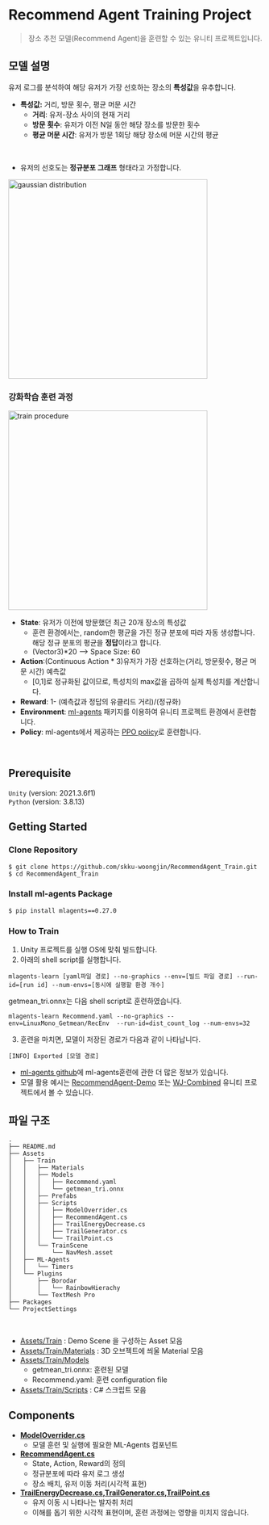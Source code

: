 # Recommend Agent Training Project

> 장소 추천 모델(Recommend Agent)을 훈련할 수 있는 유니티 프로젝트입니다. <br/>

## 모델 설명
유저 로그를 분석하여 해당 유저가 가장 선호하는 장소의 **특성값**을 유추합니다.
- **특성값:** 거리, 방문 횟수, 평균 머문 시간 
  - **거리**: 유저-장소 사이의 현재 거리
  - **방문 횟수**: 유저가 이전 N일 동안 해당 장소를 방문한 횟수 
  - **평균 머문 시간**: 유저가 방문 1회당 해당 장소에 머문 시간의 평균
<br/>

- 유저의 선호도는 **정규분포 그래프** 형태라고 가정합니다. 

<img width="395" alt="gaussian distribution" src="https://user-images.githubusercontent.com/121273065/209562668-d759affc-5df3-4773-b7a9-2da49018f051.png">

### 강화학습 훈련 과정
<img width="395" alt="train procedure" src="https://user-images.githubusercontent.com/121273065/209563122-043a1271-f498-456f-8bbf-a2c45a54e6e5.png">
  
  - **State**: 유저가 이전에 방문했던 최근 20개 장소의 특성값
    - 훈련 환경에서는, random한 평균을 가진 정규 분포에 따라 자동 생성합니다. 해당 정규 분포의 평균을 **정답**이라고 합니다. 
    - (Vector3)*20 --> Space Size: 60
  - **Action**:(Continuous Action * 3)유저가 가장 선호하는(거리, 방문횟수, 평균 머문 시간) 예측값
    - [0,1]로 정규화된 값이므로, 특성치의 max값을 곱하여 실제 특성치를 계산합니다. 
  - **Reward**: 1- (예측값과 정답의 유클리드 거리)/(정규화)
- **Environment**: [ml-agents](https://github.com/Unity-Technologies/ml-agents) 패키지를 이용하여 유니티 프로젝트 환경에서 훈련합니다. 
- **Policy**: ml-agents에서 제공하는 [PPO policy](https://github.com/miyamotok0105/unity-ml-agents/blob/master/docs/Training-PPO.md)로 훈련합니다. 

<br />

## Prerequisite

`Unity` (version: 2021.3.6f1)
<br />
`Python` (version: 3.8.13)
<br />

## Getting Started


### Clone Repository

```shell script
$ git clone https://github.com/skku-woongjin/RecommendAgent_Train.git
$ cd RecommendAgent_Train
```
### Install ml-agents Package
```shell script
$ pip install mlagents==0.27.0
```

### How to Train

1.  Unity 프로젝트를 실행 OS에 맞춰 빌드합니다. 
2.  아래의 shell script를 실행합니다. 
```shell script
mlagents-learn [yaml파일 경로] --no-graphics --env=[빌드 파일 경로] --run-id=[run id] --num-envs=[동시에 실행할 환경 개수]
```
getmean_tri.onnx는 다음 shell script로 훈련하였습니다.  
```shell script
mlagents-learn Recommend.yaml --no-graphics --env=LinuxMono_Getmean/RecEnv  --run-id=dist_count_log --num-envs=32 
```
3. 훈련을 마치면, 모델이 저장된 경로가 다음과 같이 나타납니다. 
```shell script
[INFO] Exported [모델 경로]
```
- [ml-agents github](https://github.com/Unity-Technologies/ml-agents/blob/develop/docs/Training-ML-Agents.md)에 ml-agents훈련에 관한 더 많은 정보가 있습니다. 
- 모델 활용 예시는 [RecommendAgent-Demo](https://github.com/skku-woongjin/RecommendAgent_Demo) 또는 [WJ-Combined](https://github.com/skku-woongjin/WJ_Combined) 유니티 프로젝트에서 볼 수 있습니다. 


## 파일 구조

```
.
├── README.md
├── Assets
│   ├── Train
│   │   ├── Materials
│   │   ├── Models
│   │   │   ├── Recommend.yaml
│   │   │   └── getmean_tri.onnx
│   │   ├── Prefabs
│   │   ├── Scripts
│   │   │   ├── ModelOverrider.cs
│   │   │   ├── RecommendAgent.cs
│   │   │   ├── TrailEnergyDecrease.cs
│   │   │   ├── TrailGenerator.cs
│   │   │   └── TrailPoint.cs
│   │   └── TrainScene
│   │       └── NavMesh.asset
│   ├── ML-Agents
│   │   └── Timers
│   └── Plugins
│       ├── Borodar
│       │   └── RainbowHierachy
│       └── TextMesh Pro
├── Packages
└── ProjectSettings
```

<br />

- [Assets/Train](https://github.com/skku-woongjin/RecommendAgent_Train/tree/master/Assets/Train) : Demo Scene 을 구성하는 Asset 모음
- [Assets/Train/Materials](https://github.com/skku-woongjin/RecommendAgent_Train/tree/master/Assets/Train/Materials) : 3D 오브젝트에 씌울 Material 모음
- [Assets/Train/Models](https://github.com/skku-woongjin/RecommendAgent_Train/tree/master/Assets/Train/Models)
  - getmean_tri.onnx: 훈련된 모델
  - Recommend.yaml: 훈련 configuration file
- [Assets/Train/Scripts](https://github.com/skku-woongjin/RecommendAgent_Train/tree/master/Assets/Train/Scripts) : C# 스크립트 모음

## Components

- **[ModelOverrider.cs](https://github.com/skku-woongjin/RecommendAgent_Train/blob/master/Assets/Train/Scripts/ModelOverrider.cs)** 
  - 모델 훈련 및 실행에 필요한 ML-Agents 컴포넌트
    <br />
- **[RecommendAgent.cs](https://github.com/skku-woongjin/RecommendAgent_Train/blob/master/Assets/Train/Scripts/RecommendAgent.cs)** 
  - State, Action, Reward의 정의
  - 정규분포에 따라 유저 로그 생성
  - 장소 배치, 유저 이동 처리(시각적 표현)
- **[TrailEnergyDecrease.cs](https://github.com/skku-woongjin/RecommendAgent_Train/blob/master/Assets/Train/Scripts/TrailEnergyDecrease.cs),[TrailGenerator.cs](https://github.com/skku-woongjin/RecommendAgent_Train/blob/master/Assets/Train/Scripts/TrailGenerator.cs),[TrailPoint.cs](https://github.com/skku-woongjin/RecommendAgent_Train/blob/master/Assets/Train/Scripts/TrailPoint.cs)** 
  - 유저 이동 시 나타나는 발자취 처리
  - 이해를 돕기 위한 시각적 표현이며, 훈련 과정에는 영향을 미치지 않습니다.
  <br />
    
